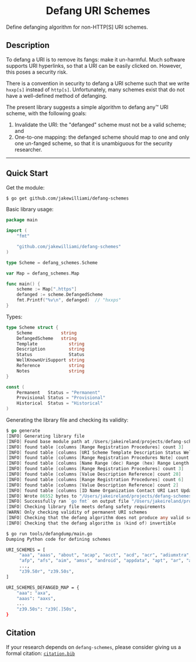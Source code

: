 <h1 align="center">Defang URI Schemes</h1>

Define defanging algorithm for non-HTTP[S] URI schemes.

## Description

To defang a URI is to remove its fangs: make it un-harmful.  Much software supports URI hyperlinks, so that a URI can be easily clicked on.  However, this poses a security risk.

There is a convention in security to defang a URI scheme such that we write `hxxp[s]` instead of `http[s]`.  Unfortunately, many schemes exist that do not have a well-defined method of defanging.

The present library suggests a simple algorithm to defang any&trade; URI scheme, with the following goals:

  1. Invalidate the URI: the "defanged" scheme must not be a valid scheme; and
  2. One-to-one mapping: the defanged scheme should map to one and only one un-fanged scheme, so that it is unambiguous for the security researcher.

---

## Quick Start

Get the module:
```bash
$ go get github.com/jakewilliami/defang-schemes
```

Basic library usage:
```go
package main

import (
	"fmt"

	"github.com/jakewilliami/defang-schemes"
)

type Scheme = defang_schemes.Scheme

var Map = defang_schemes.Map

func main() {
	scheme := Map[".https"]
	defanged := scheme.DefangedScheme
	fmt.Printf("%v\n", defanged)  // "hxxps"
}
```

Types:
```go
type Scheme struct {
	Scheme           string
	DefangedScheme   string
	Template            string
	Description         string
	Status              Status
	WellKnownUriSupport string
	Reference           string
	Notes               string
}

const (
	Permanent   Status = "Permanent"
	Provisional Status = "Provisional"
	Historical  Status = "Historical"
)
```

Generating the library file and checking its validity:
```go
$ go generate
[INFO] Generating library file
[INFO] Found base module path at /Users/jakeireland/projects/defang-schemes
[INFO] found table [columns [Range Registration Procedures] count 3]
[INFO] found table [columns [URI Scheme Template Description Status Well-Known URI Support Reference Notes] count 384]
[INFO] found table [columns [Range Registration Procedures Note] count 5]
[INFO] found table [columns [Name Range (dec) Range (hex) Range Length (Bits) Reference Change Controller] count 2]
[INFO] found table [columns [Range Registration Procedures] count 3]
[INFO] found table [columns [Value Description Reference] count 28]
[INFO] found table [columns [Range Registration Procedures] count 6]
[INFO] found table [columns [Value Description Reference] count 2]
[INFO] found table [columns [ID Name Organization Contact URI Last Updated] count 113]
[INFO] Wrote 86552 bytes to "/Users/jakeireland/projects/defang-schemes/consts.go"
[INFO] Successfully ran `go fmt` on output file "/Users/jakeireland/projects/defang-schemes/consts.go"
[INFO] Checking library file meets defang safety requirements
[WARN] Only checking validity of permanent URI schemes
[INFO] Checking that the defang algorithm does not produce any valid schemes
[INFO] Checking that the defang algorithm is (kind of) invertible
```

```bash
$ go run tools/defangdump/main.go
Dumping Python code for defining schemes

URI_SCHEMES = [
     "aaa", "aaas", "about", "acap", "acct", "acd", "acr", "adiumxtra", "adt",
     "afp", "afs", "aim", "amss", "android", "appdata", "apt", "ar", "ark",
     ...,
     "z39.50r", "z39.50s",
]

URI_SCHEMES_DEFANGED_MAP = {
    "aaa": "axa",
    "aaas": "aaxs",
    ...
    "z39.50s": "z39[.]50s",
}
```

## Citation

If your research depends on `defang-schemes`, please consider giving us a formal citation: [`citation.bib`](./citation.bib)
